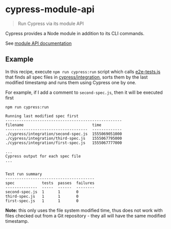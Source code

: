 # cypress-module-api
> Run Cypress via its module API

Cypress provides a Node module in addition to its CLI commands.

See [module API documentation](https://on.cypress.io/module-api)

## Example

In this recipe, execute `npm run cypress:run` script which calls [e2e-tests.js](e2e-tests.js) that finds all spec files in [cypress/integration](cypress/integration), sorts them by the last modified timestamp and runs them using Cypress one by one.

For example, if I add a comment to `second-spec.js`, then it will be executed first

```
npm run cypress:run

Running last modified spec first
---------------------------------------------------
filename                              time
------------------------------------  -------------
./cypress/integration/second-spec.js  1555069051000
./cypress/integration/third-spec.js   1555067795000
./cypress/integration/first-spec.js   1555067777000

...
Cypress output for each spec file
...


Test run summary
---------------------------------------
spec            tests  passes  failures
--------------  -----  ------  --------
second-spec.js  1      1       0
third-spec.js   1      1       0
first-spec.js   1      1       0
```

**Note:** this only uses the file system modified time, thus does not work with files checked out from a Git repository - they all will have the same modified timestamp.
